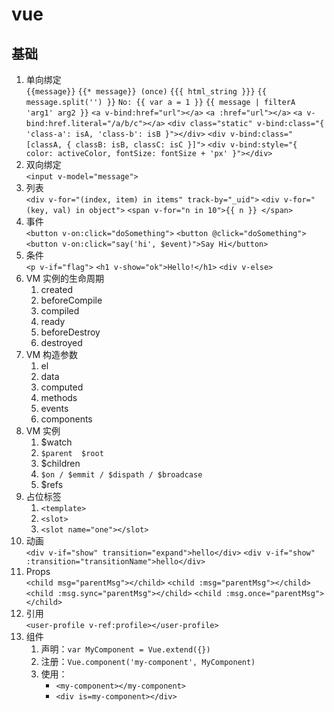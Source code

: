 # vue

## 基础

1. 单向绑定  
    `{{message}}`
    `{{* message}} (once)`
    `{{{ html_string }}}`
    `{{ message.split('') }}`
    `No: {{ var a = 1 }}`
    `{{ message | filterA 'arg1' arg2 }}`
    `<a v-bind:href="url"></a>`
    `<a :href="url"></a>`
    `<a v-bind:href.literal="/a/b/c"></a>`
    `<div class="static" v-bind:class="{ 'class-a': isA, 'class-b': isB }"></div>`
    `<div v-bind:class="[classA, { classB: isB, classC: isC }]">`
    `<div v-bind:style="{ color: activeColor, fontSize: fontSize + 'px' }"></div>`
2. 双向绑定  
    `<input v-model="message">`   
3. 列表  
    `<div v-for="(index, item) in items" track-by="_uid">`
    `<div v-for="(key, val) in object">`
    `<span v-for="n in 10">{{ n }} </span>`
4. 事件  
    `<button v-on:click="doSomething">`
    `<button @click="doSomething">`
    `<button v-on:click="say('hi', $event)">Say Hi</button>`
5. 条件  
    `<p v-if="flag">`
    `<h1 v-show="ok">Hello!</h1>`
    `<div v-else>`
6. VM 实例的生命周期
    1. created
    2. beforeCompile
    3. compiled
    4. ready
    5. beforeDestroy
    6. destroyed
7. VM 构造参数
    1. el
    2. data
    3. computed
    4. methods
    5. events
    6. components
8. VM 实例
    1. $watch
    2. `$parent  $root`
    3. $children
    4. `$on / $emmit / $dispath / $broadcase`
    5. $refs
9. 占位标签   
    1. `<template>`
    2. `<slot>`
    3. `<slot name="one"></slot>`
10. 动画   
    `<div v-if="show" transition="expand">hello</div>`
    `<div v-if="show" :transition="transitionName">hello</div>`
11. Props  
    `<child msg="parentMsg"></child>`
    `<child :msg="parentMsg"></child>`
    `<child :msg.sync="parentMsg"></child>`
    `<child :msg.once="parentMsg"></child>`
12. 引用  
    `<user-profile v-ref:profile></user-profile>`
13. 组件
    1. 声明：`var MyComponent = Vue.extend({})`
    2. 注册：`Vue.component('my-component', MyComponent)`
    3. 使用：
        - `<my-component></my-component>`
        - `<div is=my-component></div>`